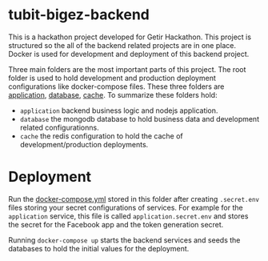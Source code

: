 # tubit-bigez-backend
This is a hackathon project developed for Getir Hackathon. This project is structured so the all of the backend related projects are in one place. Docker is used for development and deployment of this backend project.

Three main folders are the most important parts of this project. The root folder is used to hold development and production deployment configurations like docker-compose files. These three folders are [application](./application), [database](./database), [cache](./cache). To summarize these folders hold:
 
 - `application` backend business logic and nodejs application.
 - `database` the mongodb database to hold business data and development related configurationns.
 - `cache` the redis configuration to hold the cache of development/production deployments.
 
 # Deployment
 Run the [docker-compose.yml](./docker-compose.yml) stored in this folder after creating `.secret.env` files storing your secret configurations of services. For example for the `application` service, this file is called `application.secret.env` and stores the secret for the Facebook app and the token generation secret.
 
 Running `docker-compose up` starts the backend services and seeds the databases to hold the initial values for the deployment.
 
